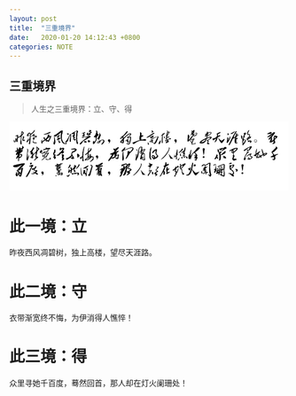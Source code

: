 ```yaml
---
layout: post
title:  "三重境界"
date:   2020-01-20 14:12:43 +0800
categories: NOTE
---
```


## 三重境界

> 人生之三重境界：立、守、得

![三重境界](/assets/img/2020-01-20-01.png)

# 此一境：立
昨夜西风凋碧树，独上高楼，望尽天涯路。
# 此二境：守
衣带渐宽终不悔，为伊消得人憔悴！
# 此三境：得
众里寻她千百度，蓦然回首，那人却在灯火阑珊处！
